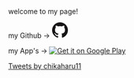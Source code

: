 welcome to my page!

my Github -> <a href="https://github.com/chikaharu11"><img src="GitHub-Mark-32px.png"></a>

my App's -> <a href='https://play.google.com/store/apps/dev?id=6282655058751853239&pcampaignid=pcampaignidMKT-Other-global-all-co-prtnr-py-PartBadge-Mar2515-1'><img alt='Get it on Google Play' src='https://play.google.com/intl/ja/badges/static/images/badges/en_badge_web_generic.png'/></a>

<a class="twitter-timeline" href="https://twitter.com/chikaharu11?ref_src=twsrc%5Etfw">Tweets by chikaharu11</a> <script async src="https://platform.twitter.com/widgets.js" charset="utf-8"></script>

